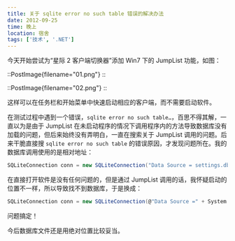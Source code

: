 ```yaml
---
title: 关于 sqlite error no such table 错误的解决办法
date: 2012-09-25
time: 晚上
location: 宿舍
tags: ['技术', '.NET']
---
```


今天开始尝试为“星际 2 客户端切换器”添加 Win7 下的 JumpList 功能，如图：

::PostImage{filename="01.png"}
::

::PostImage{filename="02.png"}
::

这样可以在任务栏和开始菜单中快速启动相应的客户端，而不需要启动软件。

在测试过程中遇到一个错误，`sqlite error no such table…`，百思不得其解，一直以为是由于 JumpList 在未启动程序的情况下调用程序内的方法导致数据库没有加载的问题，但后来始终没有弄明白，一直在搜索关于 JumpList 调用的问题。后来干脆直接搜 `sqlite error no such table` 的错误原因，才发现问题所在。我的数据库调用使用的是相对地址：

```csharp
SQLiteConnection conn = new SQLiteConnection("Data Source = settings.db;");
```

在直接打开软件是没有任何问题的，但是通过 JumpList 调用的话，我怀疑启动的位置不一样，所以导致找不到数据库，于是换成：

```csharp
SQLiteConnection conn = new SQLiteConnection(@"Data Source =" + System.Windows.Forms.Application.StartupPath + "\\settings.db;");
```

问题搞定！

今后数据库文件还是用绝对位置比较妥当。
